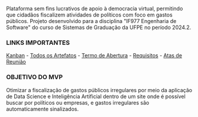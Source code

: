 Plataforma sem fins lucrativos de apoio à democracia virtual, permitindo que cidadãos fiscalizem atividades de políticos com foco em gastos públicos. Projeto desenvolvido para a disciplina "IF977 Engenharia de Software" do curso de Sistemas de Graduação da UFPE no período 2024.2.

### LINKS IMPORTANTES
[Kanban](https://github.com/orgs/democraciavista/projects/1) - [Todos os Artefatos](https://github.com/democraciavista/.github/tree/main/artifacts) - [Termo de Abertura](https://github.com/democraciavista/.github/blob/main/artifacts/charter.pdf) - [Requisitos](https://github.com/democraciavista/.github/blob/main/artifacts/requirements.pdf) - [Atas de Reunião](https://github.com/democraciavista/.github/tree/main/artifacts/meetings)

### OBJETIVO DO MVP
Otimizar a fiscalização de gastos públicos irregulares por meio da aplicação de Data Science e Inteligência Artificial dentro de um site onde é possível buscar por políticos ou empresas, e gastos irregulares são automaticamente sinalizados.
